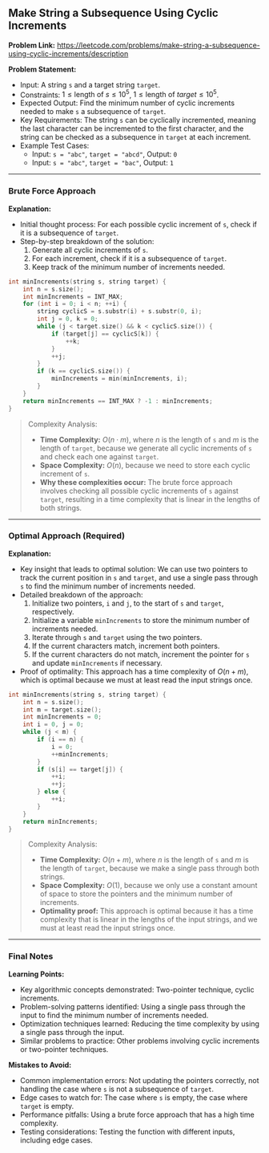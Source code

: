 ## Make String a Subsequence Using Cyclic Increments
**Problem Link:** https://leetcode.com/problems/make-string-a-subsequence-using-cyclic-increments/description

**Problem Statement:**
- Input: A string `s` and a target string `target`.
- Constraints: $1 \leq \text{length of } s \leq 10^5$, $1 \leq \text{length of } target \leq 10^5$.
- Expected Output: Find the minimum number of cyclic increments needed to make `s` a subsequence of `target`.
- Key Requirements: The string `s` can be cyclically incremented, meaning the last character can be incremented to the first character, and the string can be checked as a subsequence in `target` at each increment.
- Example Test Cases: 
  - Input: `s = "abc"`, `target = "abcd"`, Output: `0`
  - Input: `s = "abc"`, `target = "bac"`, Output: `1`

---

### Brute Force Approach
**Explanation:**
- Initial thought process: For each possible cyclic increment of `s`, check if it is a subsequence of `target`.
- Step-by-step breakdown of the solution:
  1. Generate all cyclic increments of `s`.
  2. For each increment, check if it is a subsequence of `target`.
  3. Keep track of the minimum number of increments needed.

```cpp
int minIncrements(string s, string target) {
    int n = s.size();
    int minIncrements = INT_MAX;
    for (int i = 0; i < n; ++i) {
        string cyclicS = s.substr(i) + s.substr(0, i);
        int j = 0, k = 0;
        while (j < target.size() && k < cyclicS.size()) {
            if (target[j] == cyclicS[k]) {
                ++k;
            }
            ++j;
        }
        if (k == cyclicS.size()) {
            minIncrements = min(minIncrements, i);
        }
    }
    return minIncrements == INT_MAX ? -1 : minIncrements;
}
```

> Complexity Analysis:
> - **Time Complexity:** $O(n \cdot m)$, where $n$ is the length of `s` and $m$ is the length of `target`, because we generate all cyclic increments of `s` and check each one against `target`.
> - **Space Complexity:** $O(n)$, because we need to store each cyclic increment of `s`.
> - **Why these complexities occur:** The brute force approach involves checking all possible cyclic increments of `s` against `target`, resulting in a time complexity that is linear in the lengths of both strings.

---

### Optimal Approach (Required)
**Explanation:**
- Key insight that leads to optimal solution: We can use two pointers to track the current position in `s` and `target`, and use a single pass through `s` to find the minimum number of increments needed.
- Detailed breakdown of the approach:
  1. Initialize two pointers, `i` and `j`, to the start of `s` and `target`, respectively.
  2. Initialize a variable `minIncrements` to store the minimum number of increments needed.
  3. Iterate through `s` and `target` using the two pointers.
  4. If the current characters match, increment both pointers.
  5. If the current characters do not match, increment the pointer for `s` and update `minIncrements` if necessary.
- Proof of optimality: This approach has a time complexity of $O(n + m)$, which is optimal because we must at least read the input strings once.

```cpp
int minIncrements(string s, string target) {
    int n = s.size();
    int m = target.size();
    int minIncrements = 0;
    int i = 0, j = 0;
    while (j < m) {
        if (i == n) {
            i = 0;
            ++minIncrements;
        }
        if (s[i] == target[j]) {
            ++i;
            ++j;
        } else {
            ++i;
        }
    }
    return minIncrements;
}
```

> Complexity Analysis:
> - **Time Complexity:** $O(n + m)$, where $n$ is the length of `s` and $m$ is the length of `target`, because we make a single pass through both strings.
> - **Space Complexity:** $O(1)$, because we only use a constant amount of space to store the pointers and the minimum number of increments.
> - **Optimality proof:** This approach is optimal because it has a time complexity that is linear in the lengths of the input strings, and we must at least read the input strings once.

---

### Final Notes

**Learning Points:**
- Key algorithmic concepts demonstrated: Two-pointer technique, cyclic increments.
- Problem-solving patterns identified: Using a single pass through the input to find the minimum number of increments needed.
- Optimization techniques learned: Reducing the time complexity by using a single pass through the input.
- Similar problems to practice: Other problems involving cyclic increments or two-pointer techniques.

**Mistakes to Avoid:**
- Common implementation errors: Not updating the pointers correctly, not handling the case where `s` is not a subsequence of `target`.
- Edge cases to watch for: The case where `s` is empty, the case where `target` is empty.
- Performance pitfalls: Using a brute force approach that has a high time complexity.
- Testing considerations: Testing the function with different inputs, including edge cases.